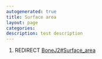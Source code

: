 ```yaml
---
autogenerated: true
title: Surface area
layout: page
categories: 
description: test description
---
```


1.  REDIRECT [BoneJ2\#Surface\_area](BoneJ2#Surface_area)
